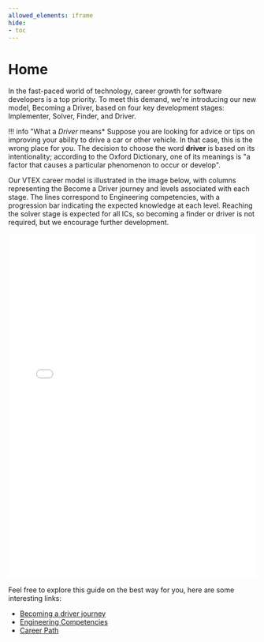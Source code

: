 ```yaml
---
allowed_elements: iframe
hide:
- toc
---
```


# Home

In the fast-paced world of technology, career growth for software developers is a top priority. To meet this demand, we're introducing our new model, Becoming a Driver, based on four key development stages: Implementer, Solver, Finder, and Driver.

!!! info "What a *Driver* means* 
        Suppose you are looking for advice or tips on improving your ability to drive a car or other vehicle. In that case, this is the wrong place for you. The decision to choose the word **driver** is based on its intentionality; according to the Oxford Dictionary, one of its meanings is "a factor that causes a particular phenomenon to occur or develop".

Our VTEX career model is illustrated in the image below, with columns representing the Become a Driver journey and levels associated with each stage. The lines correspond to Engineering competencies, with a progression bar indicating the expected knowledge at each level. Reaching the solver stage is expected for all ICs, so becoming a finder or driver is not required, but we encourage further development.

<iframe id="stairs-chart" src="stairs-chart.html" width="100%" height="700px" frameBorder="0"></iframe>

Feel free to explore this guide on the best way for you, here are some interesting links:

* [Becoming a driver journey](journey.md)
* [Engineering Competencies](competencies/index.md)
* [Career Path](career-path/index.md)
